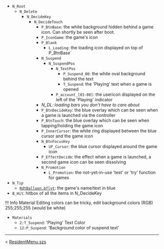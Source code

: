 -   `N_Root`
    -   `N_Delete`
        -   `N_DecideKey`
            -   `N_DecideTouch`
                -   `P_BtnBase`: the white background hidden behind a game icon. Can shortly be seen after boot.
                -   `P_IconGame`: the game's icon
                -   `P_Blank`
                    -   `L_Loading`: the loading icon displayed on top of P_BtnBase`
                -   `N_Suspend`
                    -   `N_SuspendPos`
                        -   `N_TextPos`
                            -   `P_Suspend_00`: the white oval background behind the text
                            -   `T_Suspend`: the 'Playing' text when a game is opened
                        -   `P_account_[03-00]`: the usericon displayed on the left of the 'Playing' indicator
                -   _N_DL: loading bars you don't have to care about_
                -   `P_BtnDecideKey`: the blue overlay which can be seen when a game is launched via the controller
                -   `P_BtnTouch`: the blue overlay which can be seen when tapping/holding the game icon
                -   `P_InnerCursor`: the white ring displayed between the blue cursor and the game icon
                -   `N_BtnFocusKey`
                    -   `UF_Cursor`: the blue cursor displayed around the game icon
                -   `P_EffectDecide`: the effect when a game is launched, a second game icon can be seen dissolving
                -   `N_Promotion`
                    -   `L_Promotion`: the not-yet-in-use 'test' or 'try' function for games
-   `N_Tip`
    -   [`RdtBalloon.bflyt`](RdtBalloon.bflyt.md): the game's name/text in blue
-   `B_Hit`: hitbox of all the items in N_DecideKey

<!-- prettier-ignore -->
!!! Info
    Material Editing colors can be tricky, edit background colors (RGB) 255;255;255 (would be white)

-	`Materials`
	-	`2:T_Suspend`: 'Playing' Text Color
	-	`12:P_Suspend`: 'Background color of suspend text'
---

< [ResidentMenu.szs](index.md)